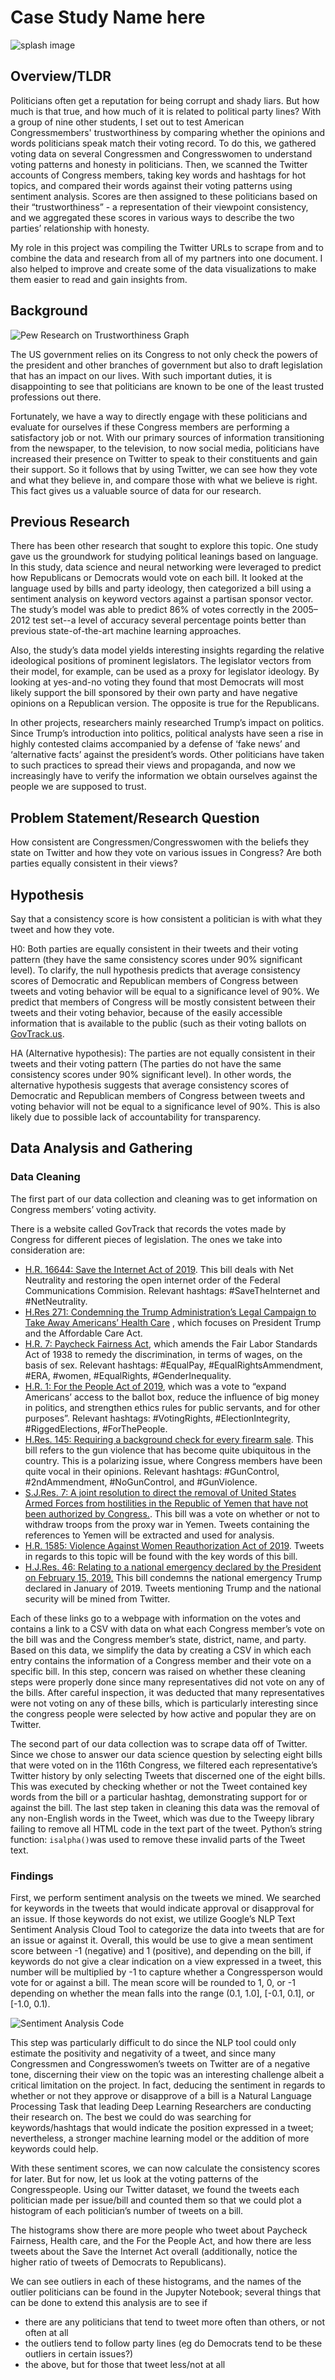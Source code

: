 
# Case Study Name here

![splash image](https://annsudhart.github.io/case-studies/images/twitter-splash-img.png)

## Overview/TLDR

Politicians often get a reputation for being corrupt and shady liars. But how much is that true, and how much of it is related to political party lines? With a group of nine other students, I set out to test American Congressmembers' trustworthiness by comparing whether the opinions and words politicians speak match their voting record. To do this, we gathered voting data on several Congressmen and Congresswomen to understand voting patterns and honesty in politicians. Then, we scanned the Twitter accounts of Congress members, taking key words and hashtags for hot topics, and compared their words against their voting patterns using sentiment analysis. Scores are then assigned to these politicians based on their “trustworthiness” - a representation of their viewpoint consistency, and we aggregated these scores in various ways to describe the two parties’ relationship with honesty.

My role in this project was compiling the Twitter URLs to scrape from and to combine the data and research from all of my partners into one document. I also helped to improve and create some of the data visualizations to make them easier to read and gain insights from.
## Background
![Pew Research on Trustworthiness Graph](https://github.com/annsudhart/annsudhart.github.io/blob/source/public/case-studies/images/politician-trust-graph-pew.png?raw=true)

The US government relies on its Congress to not only check the powers of the president and other branches of government but also to draft legislation that has an impact on our lives. With such important duties, it is disappointing to see that politicians are known to be one of the least trusted professions out there.

Fortunately, we have a way to directly engage with these politicians and evaluate for ourselves if these Congress members are performing a satisfactory job or not. With our primary sources of information transitioning from the newspaper, to the television, to now social media, politicians have increased their presence on Twitter to speak to their constituents and gain their support. So it follows that by using Twitter, we can see how they vote and what they believe in, and compare those with what we believe is right. This fact gives us a valuable source of data for our research.
## Previous Research

There has been other research that sought to explore this topic. One study gave us the groundwork for studying political leanings based on language. In this study, data science and neural networking were leveraged to predict how Republicans or Democrats would vote on each bill. It looked at the language used by bills and party ideology, then categorized a bill using a sentiment analysis on keyword vectors against a partisan sponsor vector. The study’s model was able to predict 86% of votes correctly in the 2005–2012 test set--a level of accuracy several percentage points better than previous state-of-the-art machine learning approaches.

Also, the study’s data model yields interesting insights regarding the relative ideological positions of prominent legislators. The legislator vectors from their model, for example, can be used as a proxy for legislator ideology. By looking at yes-and-no voting they found that most Democrats will most likely support the bill sponsored by their own party and have negative opinions on a Republican version. The opposite is true for the Republicans.

In other projects, researchers mainly researched Trump’s impact on politics. Since Trump’s introduction into politics, political analysts have seen a rise in highly contested claims accompanied by a defense of ‘fake news’ and ‘alternative facts’ against the president’s words. Other politicians have taken to such practices to spread their views and propaganda, and now we increasingly have to verify the information we obtain ourselves against the people we are supposed to trust.

## Problem Statement/Research Question
How consistent are Congressmen/Congresswomen with the beliefs they state on Twitter and how they vote on various issues in Congress? Are both parties equally consistent in their views?
## Hypothesis
Say that a consistency score is how consistent a politician is with what they tweet and how they vote.

H0: Both parties are equally consistent in their tweets and their voting pattern (they have the same consistency scores under 90% significant level). To clarify, the null hypothesis predicts that average consistency scores of Democratic and Republican members of Congress between tweets and voting behavior will be equal to a significance level of 90%. We predict that members of Congress will be mostly consistent between their tweets and their voting behavior, because of the easily accessible information that is available to the public (such as their voting ballots on [GovTrack.us](https://GovTrack.us).

HA (Alternative hypothesis): The parties are not equally consistent in their tweets and their voting pattern (The parties do not have the same consistency scores under 90% significant level). In other words, the alternative hypothesis suggests that average consistency scores of Democratic and Republican members of Congress between tweets and voting behavior will not be equal to a significance level of 90%. This is also likely due to possible lack of accountability for transparency.

## Data Analysis and Gathering

### Data Cleaning
The first part of our data collection and cleaning was to get information on Congress members’ voting activity.

There is a website called GovTrack that records the votes made by Congress for different pieces of legislation. The ones we take into consideration are:
-  [H.R. 16644: Save the Internet Act of 2019](https://www.govtrack.us/congress/votes/116-2019/h167). This bill deals with Net Neutrality and restoring the open internet order of the Federal Communications Commision. Relevant hashtags: #SaveTheInternet and #NetNeutrality.
-  [H.Res 271: Condemning the Trump Administration’s Legal Campaign to Take Away Americans’ Health Care](https://www.govtrack.us/congress/votes/116-2019/h146) , which focuses on President Trump and the Affordable Care Act.
-  [H.R. 7: Paycheck Fairness Act](https://www.govtrack.us/congress/votes/116-2019/h134), which amends the Fair Labor Standards Act of 1938 to remedy the discrimination, in terms of wages, on the basis of sex. Relevant hashtags: #EqualPay, #EqualRightsAmmendment, #ERA, #women, #EqualRights, #GenderInequality.
-  [H.R. 1: For the People Act of 2019](https://www.govtrack.us/congress/votes/116-2019/h118), which was a vote to “expand Americans’ access to the ballot box, reduce the influence of big money in politics, and strengthen ethics rules for public servants, and for other purposes”. Relevant hashtags: #VotingRights, #ElectionIntegrity, #RiggedElections, #ForThePeople.
-  [H.Res. 145: Requiring a background check for every firearm sale](https://www.govtrack.us/congress/votes/116-2019/h91). This bill refers to the gun violence that has become quite ubiquitous in the country. This is a polarizing issue, where Congress members have been quite vocal in their opinions. Relevant hashtags: #GunControl, #2ndAmmendment, #NoGunControl, and #GunViolence.
-  [S.J.Res. 7: A joint resolution to direct the removal of United States Armed Forces from hostilities in the Republic of Yemen that have not been authorized by Congress.](https://www.govtrack.us/congress/votes/116-2019/h153). This bill was a vote on whether or not to withdraw troops from the proxy war in Yemen. Tweets containing the references to Yemen will be extracted and used for analysis.
-  [H.R. 1585: Violence Against Women Reauthorization Act of 2019](https://www.govtrack.us/congress/votes/116-2019/h156). Tweets in regards to this topic will be found with the key words of this bill.
-  [H.J.Res. 46: Relating to a national emergency declared by the President on February 15, 2019.]('https://www.govtrack.us/congress/votes/116-2019/h127') This bill condemns the national emergency Trump declared in January of 2019. Tweets mentioning Trump and the national security will be mined from Twitter.

Each of these links go to a webpage with information on the votes and contains a link to a CSV with data on what each Congress member’s vote on the bill was and the Congress member’s state, district, name, and party. Based on this data, we simplify the data by creating a CSV in which each entry contains the information of a Congress member and their vote on a specific bill. In this step, concern was raised on whether these cleaning steps were properly done since many representatives did not vote on any of the bills. After careful inspection, it was deducted that many representatives were not voting on any of these bills, which is particularly interesting since the congress people were selected by how active and popular they are on Twitter.

The second part of our data collection was to scrape data off of Twitter. Since we chose to answer our data science question by selecting eight bills that were voted on in the 116th Congress, we filtered each representative’s Twitter history by only selecting Tweets that discerned one of the eight bills. This was executed by checking whether or not the Tweet contained key words from the bill or a particular hashtag, demonstrating support for or against the bill. The last step taken in cleaning this data was the removal of any non-English words in the Tweet, which was due to the Tweepy library failing to remove all HTML code in the text part of the tweet. Python’s string function: `isalpha()`was used to remove these invalid parts of the Tweet text.

### Findings
First, we perform sentiment analysis on the tweets we mined. We searched for keywords in the tweets that would indicate approval or disapproval for an issue. If those keywords do not exist, we utilize Google’s NLP Text Sentiment Analysis Cloud Tool to categorize the data into tweets that are for an issue or against it. Overall, this would be use to give a mean sentiment score between -1 (negative) and 1 (positive), and depending on the bill, if keywords do not give a clear indication on a view expressed in a tweet, this number will be multiplied by -1 to capture whether a Congressperson would vote for or against a bill. The mean score will be rounded to 1, 0, or -1 depending on whether the mean falls into the range (0.1, 1.0], [-0.1, 0.1], or [-1.0, 0.1).

![Sentiment Analysis Code](https://github.com/annsudhart/annsudhart.github.io/blob/source/public/case-studies/images/sentiment-analysis-code.png?raw=true)

This step was particularly difficult to do since the NLP tool could only estimate the positivity and negativity of a tweet, and since many Congressmen and Congresswomen’s tweets on Twitter are of a negative tone, discerning their view on the topic was an interesting challenge albeit a critical limitation on the project. In fact, deducing the sentiment in regards to whether or not they approve or disapprove of a bill is a Natural Language Processing Task that leading Deep Learning Researchers are conducting their research on. The best we could do was searching for keywords/hashtags that would indicate the position expressed in a tweet; nevertheless, a stronger machine learning model or the addition of more keywords could help.

With these sentiment scores, we can now calculate the consistency scores for later. But for now, let us look at the voting patterns of the Congresspeople. Using our Twitter dataset, we found the tweets each politician made per issue/bill and counted them so that we could plot a histogram of each politician’s number of tweets on a bill.

The histograms show there are more people who tweet about Paycheck Fairness, Health care, and the For the People Act, and how there are less tweets about the Save the Internet Act overall (additionally, notice the higher ratio of tweets of Democrats to Republicans). 

We can see outliers in each of these histograms, and the names of the outlier politicians can be found in the Jupyter Notebook; several things that can be done to extend this analysis are to see if 
- there are any politicians that tend to tweet more often than others, or not often at all
- the outliers tend to follow party lines (eg do Democrats tend to be these outliers in certain issues?)
- the above, but for those that tweet less/not at all
